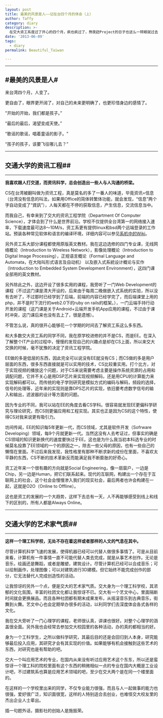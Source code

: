 ```yaml
---
layout: post
title: 最美的风景是人——记在台四个月的体会（上）
author: Taffy
category: diary
description: >-
  在交大资工系度过了开心的四个月，疯也疯过了，熬夜赶Project的日子也这么一转眼就过去了。也让我更坚信了两件事请：我以后一定要跟人一起打交道；资讯科学这个行当会是我要做一辈子的事情。
date: '2013-06-09'
tags:
  - diary
permalink: Beautiful_Taiwan

---
```


---
#最美的风景是人#
---

来台湾四个月，人变了。

更自由了，眼界更开阔了，对自己的未来更明确了，也更珍惜身边的感情了。

"开始的开始，我们都是孩子。”

“最后的最后，渴望变成天使。”

“歌谣的歌谣，唱着童话的影子。"

“孩子的孩子，该要飞往哪儿去？”

---
## 交通大学的资讯工程##
---

**我喜欢跟人打交道，而资讯科学，总会创造出一些人与人沟通的桥梁。**

CS在台湾被翻叫做为资讯工程，真是莫名的多了一番人的味道，毕竟资讯=信息（台湾没有信息的叫法，如果用Office的简体转繁体功能，就会发现，“信息”两个字自动变成了“資訊”），人每天都在不停的获取信息，产生信息，交流信息当中。

而我自己，有幸来到了交大的资讯工程学院（Department Of Computer Science），才体会到了什么是世界前沿。学校不仅提供全台湾第一的网络接入速率，下载速度最可达8～10M/s，资工系更有提供linux和bsd两个远端登录的工作站。预装各种常见软体和语言的编译环境，详细内容可以参见[系机中的Wiki][wiki]。

另外资工系大部分课程都使用原版英文教材。我在这边选修的四门专业课，无线网络概论（Introduction to Wireless Network），影像处理概论（Introduction to Digital Image Processing），正规语言概论（Formal Language and Automata，在大陆叫形式语言及自动机） 以及嵌入式系統设计概论与实作（Introduction to Embedded System Development Environment），这四门课全部用的英文教材。

另外除此之外，这边开设了很多实用的课程，我旁听了一门Web Development的课程（不过这门课是清大开设的，后来由于每周二晚做嵌入式系统的实验，所以没有去听了，不过那时已经学到了后端，前端的内容已经学完了，而后端课堂上用的php，并不是时下流行的web2.0下的ruby on rails的框架。），一门云端手持行动开发的课程（这门课是关于Android+云端开发手机App应用的课程，不过由于课时冲突，这门课后来也没有去上了，很是遗憾）。

不管怎么说，真的很开心能够花一个学期的时间去了解资工系这么多东西。

和大多数交大资工系的同学不同，我在原学校进修的并不是CS，而是EE。在深入了解整个IT产业的过程中，慢慢的发现自己的兴趣点是却在CS上面，所以来交大交换的时候，毫不犹豫的决定了资讯工程学院。

EE做的多是低层的东西，因此完全可以说没有EE就没有CS；而CS做的多是用户层面的东西，很多东西直接就是可以实用的技术，CS比较重实用。打个比方，对于实现视频的播放这个问题，对于CS来说需要考虑主要是操作系统资源的占用和调配问题，它并不关心是用DSP芯片来实现视频解码，还是用CPU的计算能力来实现解码都可以。而传统的电子学则研究是模拟方式的编码与解码，频段的选择，信号的处理等，近年来的实现则是靠DPS芯片的实现，依旧要考虑数字信号的输入和输出，滤波器的设计等方面的问题。

因为专业的不同，我可以站在EE的角度去看CS学科。很容易就发现EE更偏科学研究与理论研究，而CS则更偏应用和工程实现。其实也正是因为CS的这个特性，使得CS对我来说更有吸引力。

坊间传闻，EE的知识每5年更新一代，而CS领域，尤其是软件开发（Sofrware Developing）领域，每9个月就更新一代。当然这没有人去考证过，但事实的确是CS领域的知识更新换代的速度要快过于EE。这也是为什么我当初本科选专业的时候莫名投靠了EE领域的一个的原因之一，除去一些父母的原因，也有一些自己的懒惰在里面。不过后来我发现，我性格里有那种不断求新的成份在里面，不喜欢太平静的东西，CS不断的技术革新反而能满足我不断膨胀的好奇心。

资工近年来一个很有趣的方向就是Social Engineering，像一扇窗户，一边是Chip，另一边是Human，把它们联系起来。现代的互联网，构建出一个存在于互联网上的社会，这个社会会慢慢渗入我们的现实社会，最后两者也许会构建在一起，这就是O2O（Online to Offline）。

这也是资工的发展的一个大趋势，这样下去总有一天，人不再能够感受到线上和线下的区别的，所有人都是Always Online。

---
## 交通大学的艺术家气质##
---

**这样一个理工科学校，无处不存在着这样或者那样的人文的气息在其中。**

尽管计算机科学飞速的发展，使得机器已经可以代替人做很多事情了。可是从目前来看，计算机有一件事情一直不可能代替人类去完成，就是从事艺术创作。无论是音乐，绘画还是舞蹈，或者是雕塑，建筑设计。尽管计算机已经可以合成音乐；可以绘制画作，处理图像；可以对建筑进行3D建模。但它始终不能完成创作的部分，它无法替代人完成创造性的活动。

让我惊讶的另外一个点，便是交大的艺术家气质。交大身为一个理工科学校，其浓郁的文化氛围，丰富的社团文化都让我惊讶不已。交大有一个艺文中心，里面隔断时间就会更换展品。而且各种社团都有期末成果发布，从摇滚音乐到古典音乐，街舞到火舞。艺文中心也会定期举办很多的活动，以利同学们去深度体会各式各样的文化。

我在交大旁听了一门心理学的课程，老师很认真，讲课也很好。对整个心理学的涵盖很全面。另外我也会经常去参加交大校园里的各种活动，办的真的都相当的好。

身为一个工科学生，之所以做科学研究，其最后目的还是会回归到人本身，研究能够最后投入应用，其研究才会有其实现的价值。如果能够有机会接触到这些艺术的东西，对研究也是有帮助的吧。

交大一个叫应用艺术的专业，在国内从来没有听过应用艺术这个东东，所以还是蛮惊讶一个理工科的院校里面有这个东西的稍微相似一点的专业在国内大概是工业设计吧，不过建筑系也算是应用艺术领域的吧，至少在交大两个是在同一个楼里面的。

在这样的一个学校里出来的同学，不仅专业能力很强，而且与人一起做事的能力也很强，爱好很广泛，知识面很宽，这样的人特别适合去创业，也难怪交大校友里的杰出企业人士辈出。

插一句题外话，摄影社的创始人是施振荣。



<!--#交通大学的朋友们#

---

交大的日子，最难忘的就是这些朋友们。

- 一起去环岛的，好难忘的经历啊。May

  **王老师**，**若愚**，**梦吟**

- 一起在图书馆自习的（包括浩然五楼约饭党们）。 Feb ~ June

  **辰光**，**Cnmpp902**，**大一**，**lbqqq**，**晔姐**，**梦吟**，**郭思敏**
  **海苔**，**Shao_lx**，**Xu_Han**，**郭萍**，**宋教授**，**王老师**，**若愚**

- 一起去垦丁的。May

  **晔姐**，**晔总**，**王老师**，**若愚**，**梦吟**，**思敏**，**宋教授**，

- 一起去上（听）过课的。Feb ~ June

  **QianK**，**大小姐**，**Shao_lx**，**Wu_HongJie**，**程程**，**ZhangN**，**Cnmpp902**，**Wang_HQ**，
  **杨婷**，**Chen_yn**，**在在君**，**阿宝**，**W_JianBang**,**宋教授**，**晔姐**，**剑航**，**YYY**

- 一个寝室的。Feb ~ June

  **辰光**，**ZhangN**，**若愚**

- 一起排过节目的。June

  **晔总**，**王老师**，**梦吟**，**陈鹏**，**徐娘娘**，**海苔**，**大一**，**梦吟**，**阿宝**，**若愚**，**晔姐**，**Wang_BY**，
  **W_JianBang**，**Cnmpp902**，**大师姐**，**郭萍**，**张迪**

- 一起去内湾的。May

  **L_Huang**，**Wu_HongJie**

- 一起去听演唱会的。May -->

[wiki]: http://help.cs.nctu.edu.tw/help/index.php/%E5%88%86%E9%A1%9E:%E5%B7%A5%E4%BD%9C%E7%AB%99

